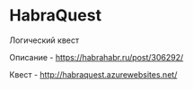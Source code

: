 # HabraQuest
Логический квест

Описание - https://habrahabr.ru/post/306292/

Квест - http://habraquest.azurewebsites.net/
